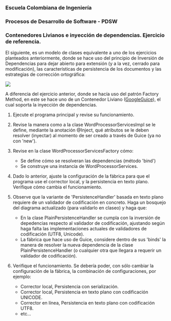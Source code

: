 ### Escuela Colombiana de Ingeniería
### Procesos de Desarrollo de Software - PDSW

### Contenedores Livianos e inyección de dependencias. Ejercicio de referencia.


El siguiente, es un modelo de clases equivalente a uno de los ejercicios planteados anteriormente, donde se hace uso del principio de Inversión de Dependencias para dejar abierto para extensión (y a la vez, cerrado para modificación), las características de persistencia de los documentos y las estrategias de corrección ortográfica:

![](img/ClassDiagram.png)

A diferencia del ejercicio anterior, donde se hacía uso del patrón Factory Method, en este se hace uno de un Contenedor Liviano ([GoogleGuice](https://github.com/google/guice)), el cual soporta la inyección de dependencias.

1. Ejecute el programa principal y revise su funcionamiento.

2. Revise la manera como a la clase WordProcessorServicesImpl se le define, mediante la anotación @Inject, qué atributos se le deben resolver (inyectar) al momento de ser creado a través de Guice (ya no con 'new').

3. Revise en la clase WordProcessorServicesFactory cómo:
    * Se define cómo se resolveran las dependencias (método 'bind')
    * Se construye una instancia de WordProcessorServices.

4. Dado lo anterior, ajuste la configuración de la fábrica para que el programa use el corrector local, y la persistencia en texto plano. Verifique cómo cambia el funcionamiento.

5. Observe que la variante de 'PersistenceHandler' basada en texto plano requiere de un validador de codificación en concreto. Haga un bosquejo del diagrama actualizado (para validarlo en claseo) y haga que:
    * En la clase PlainPersistenceHandler se cumpla con la inversión de depedencias respecto al validador de codificación, ajustando según haga falta las implementaciones actuales de validadores de codificación (UTF8, Unicode).
    * La fábrica que hace uso de Guice, considere dentro de sus 'binds' la manera de resolver la nueva dependencia de la clase PlainPersistenceHandler (o cualquier otra que llegara a requerir un validador de codificación).

6. Verifique el funcionamiento. Se debería poder, con sólo cambiar la configuración de la fábrica, la combinación de configuraciones, por ejemplo:
    * Corrector local, Persistencia con serialización.
    * Corrector local, Persistencia en texto plano con codificación UNICODE.
    * Corrector en línea, Persistencia en texto plano con codificación UTF8.
    * etc...